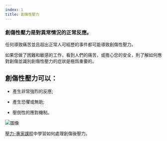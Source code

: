 ```yaml
---
index: 1
title: 創傷性壓力
---
```

### 創傷性壓力是對異常情況的正常反應。

任何導致痛苦並且超出正常人可經歷的事件都可能導致創傷性壓力。

如果您做了困難和敏感的工作，看到人們的痛苦，或擔心您的安全，則了解如何應對創傷並識別創傷性壓力的症狀是極爲重要的。

## 創傷性壓力可以：

*   產生非常強烈的反應;

*   產生恐懼或無助;

*   壓倒性的應對機制。

![圖像](stress3.png)

[壓力-專家課程](umbrella://stress/stress/expert)中學習如何處理創傷後壓力。